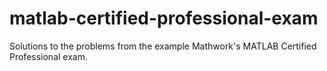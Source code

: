 # matlab-certified-professional-exam
Solutions to the problems from the example Mathwork's MATLAB Certified Professional exam.
